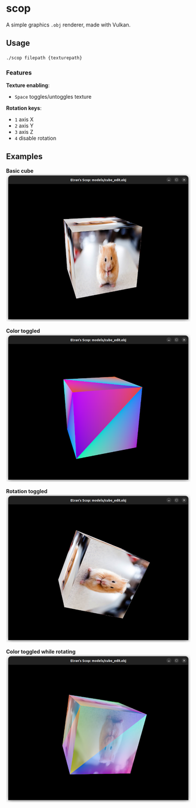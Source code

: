 # scop
A simple graphics `.obj` renderer, made with Vulkan.

## Usage
`./scop filepath {texturepath}`

### Features
**Texture enabling**:
- `Space`	toggles/untoggles texture

**Rotation keys**:
- `1`	axis X
- `2`	axis Y
- `3`	axis Z
- `4`	disable rotation

## Examples

**Basic cube**
![Basic cube, with texture](./resource/basic_cube.png)

**Color toggled**
![Basic cube, with color](./resource/basic_cube_color.png)

**Rotation toggled**
![Basic cube, with texture and rotating](./resource/basic_cube_rot.png)

**Color toggled while rotating**
![Basic cube, with color transition](./resource/basic_cube_rot_trans.png)